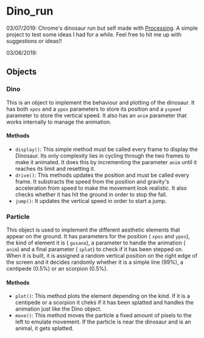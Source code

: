# Dino_run
03/07/2019: Chrome's dinosaur run but self made with [Processing](https://py.processing.org/). A simple project to test some ideas I had for a while. Feel free to hit me up with suggestions or ideas!!

03/08/2019:

## Objects

### Dino

This is an object to implement the behaviour and plotting of the dinosaur. It has both `xpos` and a `ypos` parameters to store its position and a `yspeed` parameter
to store the vertical speed. It also has an `anim` parameter that works internally to manage the animation.

#### Methods

* `display()`: This simple method must be called every frame to display the Dinosaur. Its only complexity lies in cycling through 
the two frames to make it animated. It does this by incrementing the parameter `anim` until it reaches its limit and resetting it.
* `drive()`: This methods updates the position and must be called every frame. It substracts the speed from the position 
and gravity's acceleration from speed to make the movement look realistic. It also checks whether it has hit the ground in
order to stop the fall.
* `jump()`: It updates the vertical speed in order to start a jump.

### Particle

This object is used to implement the different aesthetic elements that appear on the ground. 
It has parameters for the position ( `xpos` and `ypos`), the kind of element it is ( 
`gusano`), a parameter to handle the animation ( `anim`) and a final parameter ( `splat`) to check if it has been stepped on. When it is 
built, it is assigned a random vertical position on the right edge of the screen and
it decides randomly whether it is a simple line (99%), a centipede (0.5%) or an scorpion
(0.5%).

#### Methods

* `plot()`: This method plots the element depending on the kind. If it is a centipede 
or a scorpion it cheks if it has been splatted and handles the animation just like the Dino
object.
* `move()`: This method moves the particle a fixed amount of pixels to the left to emulate
movement. If the particle is near the dinosaur and is an animal, it gets splatted.
